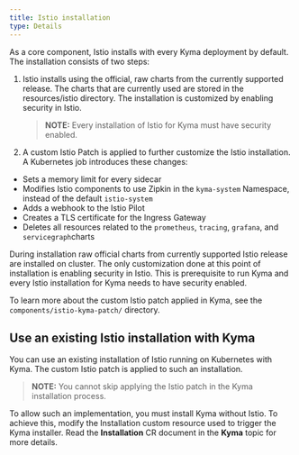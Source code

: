 ```yaml
---
title: Istio installation
type: Details
---
```


As a core component, Istio installs with every Kyma deployment by default. The installation consists of two steps:

1. Istio installs using the official, raw charts from the currently supported release. The charts that are currently 
used are stored in the resources/istio directory. The installation is customized by enabling security in Istio.
    >**NOTE:** Every installation of Istio for Kyma must have security enabled.

2. A custom Istio Patch is applied to further customize the Istio installation. A Kubernetes job introduces these 
changes:
  - Sets a memory limit for every sidecar
  - Modifies Istio components to use Zipkin in the `kyma-system` Namespace, instead of the default `istio-system`
  - Adds a webhook to the Istio Pilot
  - Creates a TLS certificate for the Ingress Gateway
  - Deletes all resources related to the `prometheus`, `tracing`, `grafana`, and `servicegraph`charts

During installation raw official charts from currently supported Istio release are installed on cluster. The only 
customization done at this point of installation is enabling security in Istio. This is prerequisite to run Kyma and 
every Istio installation for Kyma needs to have security enabled.

To learn more about the custom Istio patch applied in Kyma, see the `components/istio-kyma-patch/` directory. 

## Use an existing Istio installation with Kyma

You can use an existing installation of Istio running on Kubernetes with Kyma. The custom Istio patch is applied to such 
an installation.

>**NOTE:** You cannot skip applying the Istio patch in the Kyma installation process.

To allow such an implementation, you must install Kyma without Istio. To achieve this, modify the Installation custom 
resource used to trigger the Kyma installer. Read the **Installation** CR document in the **Kyma** 
topic for more details.
